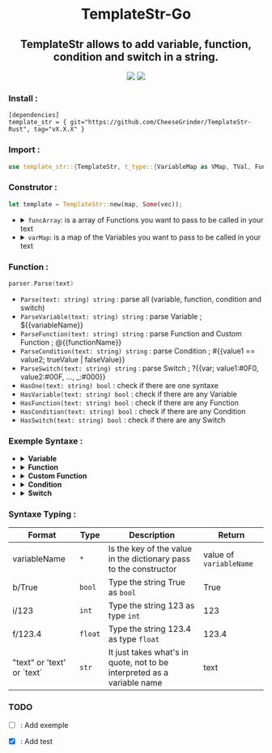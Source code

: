 <div align="center">
    <h1>TemplateStr-Go</h1>
    <h2>TemplateStr allows to add variable, function, condition and switch in a string.</h2>
    <img src="https://img.shields.io/static/v1?label=Rust&message=1.58%5E&color=964B00&style=flat-square&logo=Rust&logoColor=964B00"/>
    <a href="https://github.com/CheeseGrinder/TemplateStr-Rust/actions/workflows/rust.yml">
        <img src="https://img.shields.io/github/workflow/status/CheeseGrinder/TemplateStr-Rust/Rust Test?label=Test&style=flat-square"/>
    </a>
</div>

### Install :
```
[dependencies]
template_str = { git="https://github.com/CheeseGrinder/TemplateStr-Rust", tag="vX.X.X" }
```

### Import :

```rust
use template_str::{TemplateStr, t_type::{VariableMap as VMap, TVal, FuncMap}, varmap, list_func};
```

### Construtor :

```rust
let template = TemplateStr::new(map, Some(vec));
```

<ul>
<li>
<details>
<summary><code>funcArray</code>: is a array of Functions you want to pass to be called in your text</summary><br>

```rust
let vec: FuncMap = list_func![test, test_type];
```

</details>
</li>

<li>
<details>
<summary><code>varMap</code>: is a map of the Variables you want to pass to be called in your text</summary><br>

```rust
let map: VMap = varmap!{
        "Build" => "Succes",
        "var" => "int",
        "str" => "Jame",
        "int" => 32,
        "float" => 4.2,
        "bool" => true,
        "lower" => "azerty",
        "upper" => "AZERTY",
        "swap" => "AzErTy",
        "Map" => varmap!{
            "value" => "Map in Map",
        },
        "MasterMap" => varmap!{
            "SecondMap" => varmap!{
                "value" => "Map in Map in Map",
            },
        },
    };
```

</details>
</li>
</ul>

### Function :

```go
parser.Parse(text)
```

- `Parse(text: string) string` : parse all (variable, function, condition and switch)
- `ParseVariable(text: string) string` : parse Variable ; ${{variableName}}
- `ParseFunction(text: string) string` : parse Function and Custom Function ; @{{functionName}}
- `ParseCondition(text: string) string` : parse Condition ; #{{value1 == value2; trueValue | falseValue}}
- `ParseSwitch(text: string) string` : parse Switch ; ?{{var; value1:#0F0, value2:#00F, ..., _:#000}}
- `HasOne(text: string) bool` : check if there are one syntaxe
- `HasVariable(text: string) bool` : check if there are any Variable
- `HasFunction(text: string) bool` : check if there are any Function
- `HasCondition(text: string) bool` : check if there are any Condition
- `HasSwitch(text: string) bool` : check if there are any Switch

### Exemple Syntaxe :

<ul>
<li>
<details>
<summary><strong>Variable</strong></summary>
</br>

The syntax of the Variables is like if :
- `${{variable}}`
- `${{Map.value}}`
- `${{MasterMap.SecondMap.value. ...}}`

if the value does not exist then `None` is return

<!-- V Be careful, it's not a "go" code, it's just to have some colour in the rendering -->
```go
name = "Jame"

"name is ${{name}}" => parse => "name is Jame"
```

</details>
</li>

<li>
<details>
<summary><strong>Function</strong></summary>
</br>

The syntax of the Function is like if : `@{{function; parameter}}` or `@{{function}}`

internal function list :

- `@{{uppercase; variableName}}`
- `@{{uppercaseFirst; variableName}}`
- `@{{lowercase; variableName}}`
- `@{{swapcase; variableName}}`
- `@{{time}}`
- `@{{date}}`
- `@{{dateTime}}`

<!-- V Be careful, it's not a "go" code, it's just to have some colour in the rendering -->
```go
name = "jame"

"name is @{{uppercase; name}}" => parse => "name is JAME"
```

</details>
</li>

<li>
<details>
<summary><strong>Custom Function</strong></summary>
</br>

The syntax of the Custom Function is like if : `@{{customFunction; param1 param2 ...}}` or `@{{customFunction}}`

`Syntaxe Typing` can be used at the parameter level of custom functions

For developers :
- Parameters to be passed in a `list/vec/array`
- The custom function must necessarily return a `str/string`

</details>
</li>

<li>
<details>
<summary><strong>Condition</strong></summary>
</br>

The syntax of the Condition is like if :
- `#{{value1 == value2; trueValue | falseValue}}`

comparator:
- `==`
- `!=`
- `<=` *
- `<` *
- `>=` *
- `>` *

<details>
<summary>* for this comparator the type <code>string</code> and <code>bool</code> are modified :</summary>

- `string` it's the number of characters that is compared ('text' = 4)
- `bool` it's the value in int that is compared (True = 1)

</details></br>

`value1` is compared with `value2`

`Syntaxe Typing` can be used at `value1` and `value2` level

<!-- V Be careful, it's not a "go" code, it's just to have some colour in the rendering -->
```go
name = "Jame"

"Jame is equal to James ? #{{name == 'James'; Yes | No}}" => parse => "Jame is equal to James ? No"
```

</details>
</li>

<li>
<details>
<summary><strong>Switch</strong></summary>
</br>

The syntax of the Switch is like if : 
- `?{{variableName; value1:#0F0, value2:#00F, ..., _:#000}}`
- `?{{type/variableName; value1:#0F0, value2:#00F, ..., _:#000}}`

The value of `variableName` is compared with all the `values*`,
if a `values*` is equal to the value of `variableName` then the value after the ":" will be returned

you can specify the type of `variableName`, but don't use `Syntaxe Typing`.
If the type is specified then all `values*` will be typed with the same type.

syntaxe for specify type `variableName` :
- `str`
- `int`
- `float`

<!-- V Be careful, it's not a "go" code, it's just to have some colour in the rendering -->
```go
name = "Jame"
yearsOld = 36

"how old is Jame ? ?{{name; Jame:42 years old, William:36 years old, _:I don't know}}" => parse => "how old is Jame ? 42 years old"
"who at 36 years old ? ?{{int/yearsOld; 42:Jame !, 36:William !, _:I don't know}}" => parse => "who at 42 years old ? William !"
```

</details>
</li>
</ul>

### Syntaxe Typing :

| Format                       | Type    | Description                                                             | Return                 |
|------------------------------|---------|-------------------------------------------------------------------------|------------------------|
| variableName                 | `*`     | Is the key of the value in the dictionary pass to the constructor       | value of `variableName`|
| b/True                       | `bool`  | Type the string True as `bool`                                          | True                   |
| i/123                        | `int`   | Type the string 123 as type `int`                                       | 123                    |
| f/123.4                      | `float` | Type the string 123.4 as type `float`                                   | 123.4                  |
| "text" or 'text' or \`text\` | `str`   | It just takes what's in quote, not to be interpreted as a variable name | text                   |

### TODO

- [ ] : Add exemple
- [x] : Add test

 